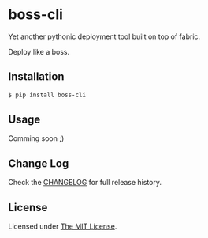 boss-cli
=========

Yet another pythonic deployment tool built on top of fabric.

Deploy like a boss.

## Installation

```bash
$ pip install boss-cli
```

## Usage
Comming soon ;)

## Change Log
Check the [CHANGELOG](CHANGELOG.md) for full release history.

## License
Licensed under [The MIT License](LICENSE).


